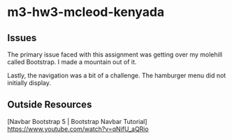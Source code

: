 # m3-hw3-mcleod-kenyada

## Issues
The primary issue faced with this assignment was getting over my molehill called Bootstrap. I made a
mountain out of it. 

Lastly, the navigation was a bit of a challenge. The hamburger menu did not initially display.

## Outside Resources

[Navbar Bootstrap 5 | Bootstrap Navbar Tutorial] https://www.youtube.com/watch?v=qNifU_aQRio